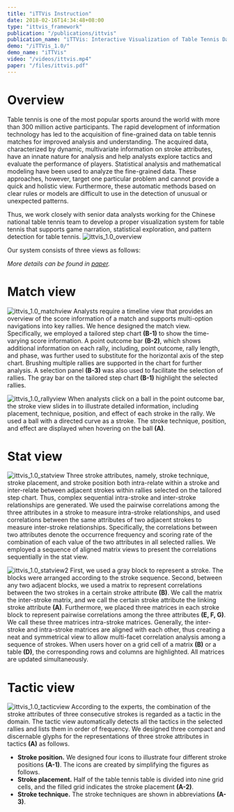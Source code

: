 ```yaml
---
title: "iTTVis Instruction"
date: 2018-02-16T14:34:48+08:00
type: "ittvis_framework"
publication: "/publications/ittvis"
publication_name: "iTTVis: Interactive Visualization of Table Tennis Data"
demo: "/iTTVis_1.0/"
demo_name: "iTTVis"
video: "/videos/ittvis.mp4"
paper: "/files/ittvis.pdf"
---
```

# Overview
Table tennis is one of the most popular sports around the world with more than 300 million active participants. The rapid development of information technology has led to the acquisition of fine-grained data on table tennis matches for improved analysis and understanding. The acquired data, characterized by dynamic, multivariate information on stroke attributes, have an innate nature for analysis and help analysts explore tactics and evaluate the performance of players. Statistical analysis and mathematical modeling have been used to analyze the fine-grained data. These approaches, however, target one particular problem and cannot provide a quick and holistic view. Furthermore, these automatic methods based on clear rules or models are difficult to use in the detection of unusual or unexpected patterns.

Thus, we work closely with senior data analysts working for the Chinese national table tennis team to develop a proper visualization system for table tennis that supports game narration, statistical exploration, and pattern detection for table tennis.
![ittvis_1.0_overview](/images/ittvis_framework/ittvis_1.0_overview.jpg)

Our system consists of three views as follows:

_More details can be found in [paper](/files/ittvis.pdf)._

# Match view
![ittvis_1.0_matchview](/images/ittvis_framework/ittvis_1.0_matchview.jpg)
Analysts require a timeline view that provides an overview of the score information of a match and supports multi-option navigations into key rallies.
We hence designed the match view. Specifically, we employed a tailored step chart **(B-1)** to show the time-varying score information. A point outcome bar **(B-2)**, which shows additional information on each rally, including, point outcome, rally length, and phase, was further used to substitute for the horizontal axis of the step chart. Brushing multiple rallies are supported in the chart for further analysis. A selection panel **(B-3)** was also used to facilitate the selection of rallies. The gray bar on the tailored step chart **(B-1)** highlight the selected rallies.

![ittvis_1.0_rallyview](/images/ittvis_framework/ittvis_1.0_rallyview.jpg)
When analysts click on a ball in the point outcome bar, the stroke view slides in to illustrate detailed information, including placement, technique, position, and effect of each stroke in the rally. We used a ball with a directed curve as a stroke. The stroke technique, position, and effect are displayed when hovering on the ball **(A)**.

# Stat view
![ittvis_1.0_statview](/images/ittvis_framework/ittvis_1.0_statview.jpg)
Three stroke attributes, namely, stroke technique, stroke placement, and stroke position both intra-relate within a stroke and inter-relate between adjacent strokes within rallies selected on the tailored step chart. Thus, complex sequential intra-stroke and inter-stroke relationships are generated. We used the pairwise correlations among the three attributes in a stroke to measure intra-stroke relationships, and used correlations between the same attributes of two adjacent strokes to measure inter-stroke relationships. Specifically, the correlations between two attributes denote the occurrence frequency and scoring rate of the combination of each value of the two attributes in all selected rallies.
We employed a sequence of aligned matrix views to present the correlations sequentially in the stat view.

![ittvis_1.0_statview2](/images/ittvis_framework/ittvis_1.0_statview2.jpg)
First, we used a gray block to represent a stroke. The blocks were arranged according to the stroke sequence. Second, between any two adjacent blocks, we used a matrix to represent correlations between the two strokes in a certain stroke attribute **(B)**. We call the matrix the inter-stroke matrix, and we call the certain stroke attribute the linking stroke attribute **(A)**. Furthermore, we placed three matrices in each stroke block to represent pairwise correlations among the three attributes **(E, F, G)**. We call these three matrices intra-stroke matrices. Generally, the inter-stroke and intra-stroke matrices are aligned with each other, thus creating a neat and symmetrical view to allow multi-facet correlation analysis among a sequence of strokes.
When users hover on a grid cell of a matrix **(B)** or a table **(D)**, the corresponding rows and columns are highlighted. All matrices are updated simultaneously.

# Tactic view
![ittvis_1.0_tacticview](/images/ittvis_framework/ittvis_1.0_tacticview.jpg)
According to the experts, the combination of the stroke attributes of three consecutive strokes is regarded as a tactic in the domain. The tactic view automatically detects all the tactics in the selected rallies and lists them in order of frequency. We designed three compact and discernable glyphs for the representations of three stroke attributes in tactics **(A)** as follows.

- **Stroke position.** We designed four icons to illustrate four different stroke positions **(A-1)**. The icons are created by simplifying the figures as follows.
-  **Stroke placement.** Half of the table tennis table is divided into nine grid cells, and the filled grid indicates the stroke placement **(A-2)**.
- **Stroke technique.** The stroke techniques are shown in abbreviations **(A-3)**.
